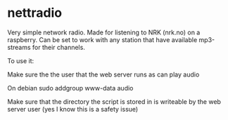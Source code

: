 # nettradio
Very simple network radio. Made for listening to NRK (nrk.no) on a raspberry. Can be set to work with any station
that have available mp3-streams for their channels.

To use it:

Make sure the the user that the web server runs as can play audio

On debian
sudo addgroup www-data audio

Make sure that the directory the script is stored in is writeable by the web server user (yes I know this is a safety issue)



